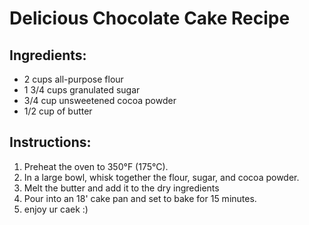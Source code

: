 # Delicious Chocolate Cake Recipe

## Ingredients:
- 2 cups all-purpose flour
- 1 3/4 cups granulated sugar
- 3/4 cup unsweetened cocoa powder
- 1/2 cup of butter

## Instructions:
1. Preheat the oven to 350°F (175°C).
2. In a large bowl, whisk together the flour, sugar, and cocoa powder.
3. Melt the butter and add it to the dry ingredients
4. Pour into an 18' cake pan and set to bake for 15 minutes.
5. enjoy ur caek :)